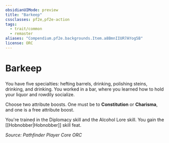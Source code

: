 ```yaml
---
obsidianUIMode: preview
title: "Barkeep"
cssclasses: pf2e,pf2e-action
tags:
  - trait/common
  - remaster
aliases: "Compendium.pf2e.backgrounds.Item.a8BmnIIUR7AYog5B"
license: ORC
---
```

# Barkeep

### 






You have five specialties: hefting barrels, drinking, polishing steins, drinking, and drinking. You worked in a bar, where you learned how to hold your liquor and rowdily socialize.

Choose two attribute boosts. One must be to **Constitution** or **Charisma**, and one is a free attribute boost.

You're trained in the Diplomacy skill and the Alcohol Lore skill. You gain the [[Hobnobber|Hobnobber]] skill feat.

*Source: Pathfinder Player Core*
*ORC*